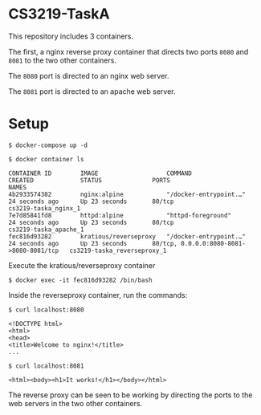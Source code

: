 # CS3219-TaskA

This repository includes 3 containers.

The first, a nginx reverse proxy container that directs two ports `8080` and `8081` to the two other containers.

The `8080` port is directed to an nginx web server.

The `8081` port is directed to an apache web server.

# Setup

`$ docker-compose up -d`

`$ docker container ls`

```
CONTAINER ID        IMAGE                   COMMAND                  CREATED             STATUS              PORTS                                      NAMES
4b2933574382        nginx:alpine            "/docker-entrypoint.…"   24 seconds ago      Up 23 seconds       80/tcp                                     cs3219-taska_nginx_1
7e7d85841fd8        httpd:alpine            "httpd-foreground"       24 seconds ago      Up 23 seconds       80/tcp                                     cs3219-taska_apache_1
fec816d93282        kratious/reverseproxy   "/docker-entrypoint.…"   24 seconds ago      Up 23 seconds       80/tcp, 0.0.0.0:8080-8081->8080-8081/tcp   cs3219-taska_reverseproxy_1
```

Execute the kratious/reverseproxy container

`$ docker exec -it fec816d93282 /bin/bash`

Inside the reverseproxy container, run the commands:

`$ curl localhost:8080`

```
<!DOCTYPE html>
<html>
<head>
<title>Welcome to nginx!</title>
...
```

`$ curl localhost:8081`

```
<html><body><h1>It works!</h1></body></html>
```

The reverse proxy can be seen to be working by directing the ports to the web servers in the two other containers.